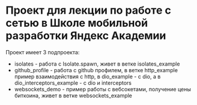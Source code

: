 # Проект для лекции по работе с сетью в Школе мобильной разработки Яндекс Академии
Проект имеет 3 подпроекта:
- isolates - работа с Isolate.spawn, живет в ветке isolates_example
- github_profile - работа с github профилем, в ветке http_example пример взаимодействия с http, в dio_example - c dio, а в dio_interceptors_example - с dio и interceptors
- websockets_demo - пример работы с вебсокетами, получение цены биткоина, живет в ветке websockets_example 
